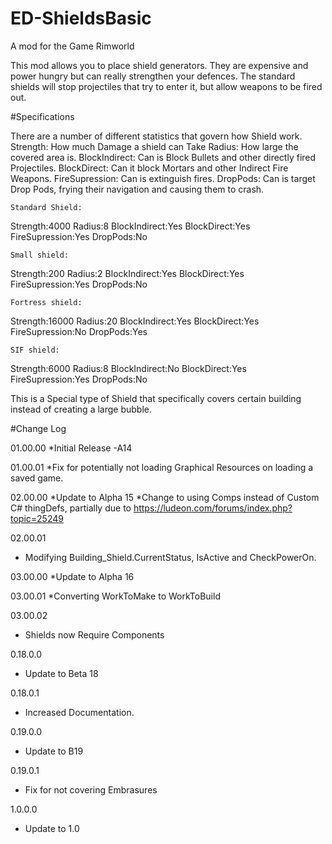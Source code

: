 # ED-ShieldsBasic
A mod for the Game Rimworld


This mod allows you to place shield generators. They are expensive and power hungry but can really strengthen your defences. The standard shields will stop projectiles that try to enter it, but allow weapons to be fired out.

#Specifications

There are a number of different statistics that govern how Shield work.
Strength: How much Damage a shield can Take
Radius: How large the covered area is.
BlockIndirect: Can is Block Bullets and other directly fired Projectiles.
BlockDirect: Can it block Mortars and other Indirect Fire Weapons.
FireSupression: Can is extinguish fires.
DropPods: Can is target Drop Pods, frying their navigation and causing them to crash.


	Standard Shield:
Strength:4000
Radius:8
BlockIndirect:Yes
BlockDirect:Yes
FireSupression:Yes
DropPods:No

	Small shield:
Strength:200
Radius:2
BlockIndirect:Yes
BlockDirect:Yes
FireSupression:Yes
DropPods:No
	
	Fortress shield:
Strength:16000
Radius:20
BlockIndirect:Yes
BlockDirect:Yes
FireSupression:No
DropPods:Yes
	
	SIF shield:
Strength:6000
Radius:8
BlockIndirect:No
BlockDirect:Yes
FireSupression:Yes
DropPods:No

This is a Special type of Shield that specifically covers certain building instead of creating a large bubble.
	
	
#Change Log

01.00.00
*Initial Release -A14

01.00.01
*Fix for potentially not loading Graphical Resources on loading a saved game.

02.00.00
*Update to Alpha 15
*Change to using Comps instead of Custom C# thingDefs, partially due to https://ludeon.com/forums/index.php?topic=25249

02.00.01
* Modifying Building_Shield.CurrentStatus, IsActive and CheckPowerOn.

03.00.00
*Update to Alpha 16

03.00.01
*Converting WorkToMake to WorkToBuild

03.00.02
* Shields now Require Components

0.18.0.0
* Update to Beta 18

0.18.0.1
* Increased Documentation.

0.19.0.0
 * Update to B19

0.19.0.1
 * Fix for not covering Embrasures
 
1.0.0.0
 * Update to 1.0